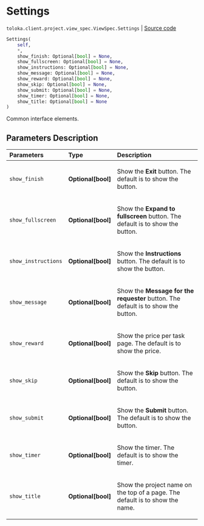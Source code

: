 # Settings
`toloka.client.project.view_spec.ViewSpec.Settings` | [Source code](https://github.com/Toloka/toloka-kit/blob/v1.2.1/src/client/project/view_spec.py#L44)

```python
Settings(
    self,
    *,
    show_finish: Optional[bool] = None,
    show_fullscreen: Optional[bool] = None,
    show_instructions: Optional[bool] = None,
    show_message: Optional[bool] = None,
    show_reward: Optional[bool] = None,
    show_skip: Optional[bool] = None,
    show_submit: Optional[bool] = None,
    show_timer: Optional[bool] = None,
    show_title: Optional[bool] = None
)
```

Common interface elements.

## Parameters Description

| Parameters | Type | Description |
| :----------| :----| :-----------|
`show_finish`|**Optional\[bool\]**|<p>Show the **Exit** button. The default is to show the button.</p>
`show_fullscreen`|**Optional\[bool\]**|<p>Show the **Expand to fullscreen** button. The default is to show the button.</p>
`show_instructions`|**Optional\[bool\]**|<p>Show the **Instructions** button. The default is to show the button.</p>
`show_message`|**Optional\[bool\]**|<p>Show the **Message for the requester** button. The default is to show the button.</p>
`show_reward`|**Optional\[bool\]**|<p>Show the price per task page. The default is to show the price.</p>
`show_skip`|**Optional\[bool\]**|<p>Show the **Skip** button. The default is to show the button.</p>
`show_submit`|**Optional\[bool\]**|<p>Show the **Submit** button. The default is to show the button.</p>
`show_timer`|**Optional\[bool\]**|<p>Show the timer. The default is to show the timer.</p>
`show_title`|**Optional\[bool\]**|<p>Show the project name on the top of a page. The default is to show the name.</p>
